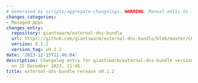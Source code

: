 ```yaml
---
# Generated by scripts/aggregate-changelogs. WARNING: Manual edits to this files will be overwritten.
changes_categories:
- Managed Apps
changes_entry:
  repository: giantswarm/external-dns-bundle
  url: https://github.com/giantswarm/external-dns-bundle/blob/master/CHANGELOG.md#012---2023-12-15
  version: 0.1.2
  version_tag: v0.1.2
date: '2023-12-15T11:46:04'
description: Changelog entry for giantswarm/external-dns-bundle version 0.1.2, published
  on 15 December 2023, 11:46.
title: external-dns-bundle release v0.1.2
---
```



